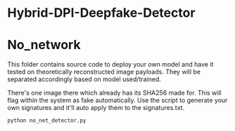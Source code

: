 # Hybrid-DPI-Deepfake-Detector

# No_network
This folder contains source code to deploy your own model and have it tested on theoretically reconstructed image payloads.
They will be separated accordingly based on model used/trained.

There's one image there which already has its SHA256 made for.  This will flag within the system as fake automatically.
Use the script to generate your own signatures and it'll auto apply them to the signatures.txt.

``` python no_net_detector.py ```

